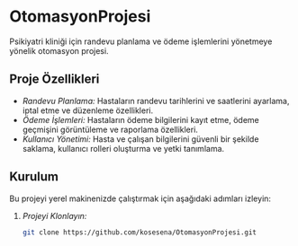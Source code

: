# OtomasyonProjesi

Psikiyatri kliniği için randevu planlama ve ödeme işlemlerini yönetmeye yönelik otomasyon projesi.

## Proje Özellikleri
- *Randevu Planlama:* Hastaların randevu tarihlerini ve saatlerini ayarlama, iptal etme ve düzenleme özellikleri.
- *Ödeme İşlemleri:* Hastaların ödeme bilgilerini kayıt etme, ödeme geçmişini görüntüleme ve raporlama özellikleri.
- *Kullanıcı Yönetimi:* Hasta ve çalışan bilgilerini güvenli bir şekilde saklama, kullanıcı rolleri oluşturma ve yetki tanımlama.

## Kurulum
Bu projeyi yerel makinenizde çalıştırmak için aşağıdaki adımları izleyin:

1. *Projeyi Klonlayın:*
   ```bash
   git clone https://github.com/kosesena/OtomasyonProjesi.git
